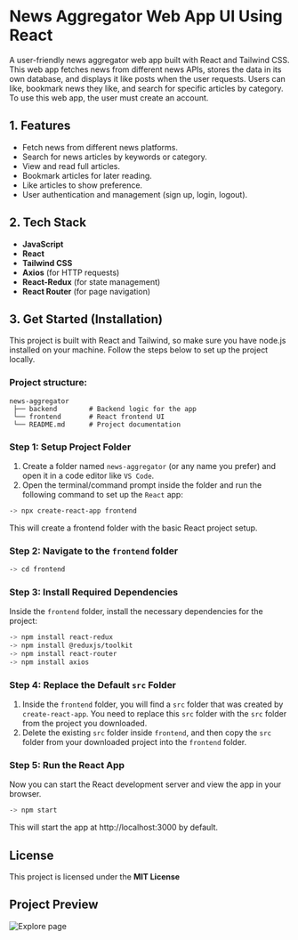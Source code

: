 # News Aggregator Web App UI Using React

A user-friendly news aggregator web app built with React and Tailwind CSS. This web app fetches news from different news APIs, stores the data in its own database, and displays it like posts when the user requests. Users can like, bookmark news they like, and search for specific articles by category. To use this web app, the user must create an account.

## 1. Features
- Fetch news from different news platforms.
- Search for news articles by keywords or category.
- View and read full articles.
- Bookmark articles for later reading.
- Like articles to show preference.
- User authentication and management (sign up, login, logout).
## 2. Tech Stack
- **JavaScript**
- **React**
- **Tailwind CSS**
- **Axios** (for HTTP requests)
- **React-Redux** (for state management)
- **React Router** (for page navigation)


## 3. Get Started (Installation)
This project is built with React and Tailwind, so make sure you have node.js installed on your machine. Follow the steps below to set up the project locally.

### **Project structure:**
``` 
news-aggregator
 ├── backend        # Backend logic for the app
 └── frontend       # React frontend UI
 └── README.md      # Project documentation
```
### **Step 1: Setup Project Folder**

1. Create a folder named `news-aggregator` (or any name you prefer) and open it in a code editor like `VS Code`.
2. Open the terminal/command prompt inside the folder and run the following command to set up the `React` app:

```bash
-> npx create-react-app frontend
```
This will create a frontend folder with the basic React project setup.

### **Step 2: Navigate to the `frontend` folder**
```bash
-> cd frontend
```

### **Step 3: Install Required Dependencies**
Inside the `frontend` folder, install the necessary dependencies for the project:
```bash
-> npm install react-redux
-> npm install @reduxjs/toolkit
-> npm install react-router
-> npm install axios
```

### **Step 4: Replace the Default `src` Folder**
1. Inside the `frontend` folder, you will find a `src` folder that was created by `create-react-app`. You need to replace this `src` folder with the `src` folder from the project you downloaded.
2. Delete the existing `src` folder inside `frontend`, and then copy the `src` folder from your downloaded project into the `frontend` folder.

### **Step 5: Run the React App**
Now you can start the React development server and view the app in your browser.
```bash
-> npm start
```
This will start the app at http://localhost:3000 by default.

## License
This project is licensed under the **MIT License**

## Project Preview
![Explore page]()